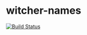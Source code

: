 # witcher-names

[![Build Status](https://travis-ci.org/dqunbp/witcher-names.svg?branch=master)](https://travis-ci.org/dqunbp/witcher-names)
